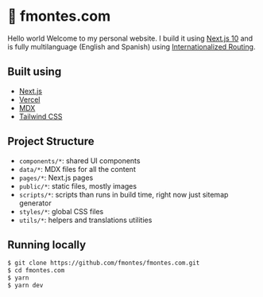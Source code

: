 # 🚀 fmontes.com
Hello world
Welcome to my personal website. I build it using [Next.js 10](https://nextjs.org/) and is fully multilanguage (English and Spanish) using [Internationalized Routing](https://nextjs.org/docs/advanced-features/i18n-routing).

## Built using
- [Next.js](https://nextjs.org/)
- [Vercel](https://vercel.com/)
- [MDX](https://mdxjs.com/)
- [Tailwind CSS](https://tailwindcss.com/)

## Project Structure
- `components/*`: shared UI components
- `data/*`: MDX files for all the content
- `pages/*`: Next.js pages
- `public/*`: static files, mostly images
- `scripts/*`: scripts than runs in build time, right now just sitemap generator
- `styles/*`: global CSS files
- `utils/*`: helpers and translations utilities

## Running locally
```sh
$ git clone https://github.com/fmontes/fmontes.com.git
$ cd fmontes.com
$ yarn
$ yarn dev
```